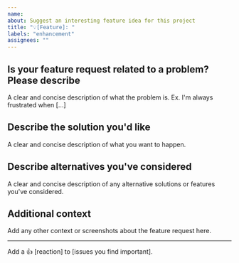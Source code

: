 ```yaml
---
name:
about: Suggest an interesting feature idea for this project
title: "💡[Feature]: "
labels: "enhancement"
assignees: ""
---
```


## Is your feature request related to a problem? Please describe

A clear and concise description of what the problem is. Ex. I'm always frustrated
when \[...\]

## Describe the solution you'd like

A clear and concise description of what you want to happen.

## Describe alternatives you've considered

A clear and concise description of any alternative solutions or features you've considered.

## Additional context

Add any other context or screenshots about the feature request here.

---

Add a :+1: \[reaction\] to \[issues you find important\].
